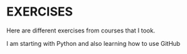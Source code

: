 # EXERCISES 
Here are different exercises from courses that I took. 

I am starting with Python and also learning how to use GitHub

